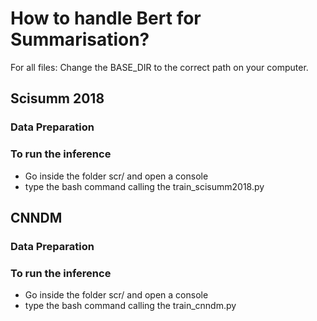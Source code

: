 # How to handle Bert for Summarisation?

For all files: Change the BASE_DIR to the correct path on your computer.


## Scisumm 2018
### Data Preparation


### To run the inference
* Go inside the folder scr/ and open a console
* type the bash command calling the train_scisumm2018.py 

## CNNDM
### Data Preparation


### To run the inference
* Go inside the folder scr/ and open a console
* type the bash command calling the train_cnndm.py 

